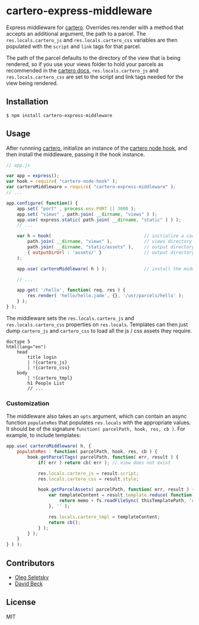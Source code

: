 # cartero-express-middleware

Express middleware for [cartero](https://github.com/rotundasoftware/cartero). Overrides res.render with a method that accepts an additional argument, the path to a parcel. The `res.locals.cartero_js` and `res.locals.cartero_css` variables are then populated with the `script` and `link` tags for that parcel.

The path of the parcel defaults to the directory of the view that is being rendered, so if you use your views folder to hold your parcels as recommended in the [cartero docs](https://github.com/rotundasoftware/cartero#packages-and-parcels), `res.locals.cartero_js` and `res.locals.cartero_css` are set to the script and link tags needed for the view being rendered.

## Installation
```
$ npm install cartero-express-middleware
```

## Usage

After runnning [cartero](https://github.com/rotundasoftware/cartero), initialize an instance of the [cartero node hook](https://github.com/rotundasoftware/cartero-node-hook), and then install the middleware, passing it the hook instance.

```javascript
// app.js

var app = express();
var hook = require( "cartero-node-hook" );
var carteroMiddleware = require( "cartero-express-middleware" );
// ...

app.configure( function() {
	app.set( "port" , process.env.PORT || 3000 );
	app.set( "views" , path.join( __dirname, "views" ) );
	app.use( express.static( path.join( __dirname, "static" ) ) );
	// ...

	var h = hook(									// initialize a cartero hook
		path.join( __dirname, "views" ),			// views directory
		path.join( __dirname, "static/assets" ),	// output directory
		{ outputDirUrl : 'assets/' }				// output directory base url
	);

	app.use( carteroMiddleware( h ) );			    // install the middleware

	// ...

	app.get( '/hello', function( req, res ) {
		res.render( 'hello/hello.jade', {}, '/usr/parcels/hello' );
	} );
} );
```

The middleware sets the `res.locals.cartero_js` and `res.locals.cartero_css` properties on `res.locals`. Templates can then just dump `cartero_js` and `cartero_css` to load all the js / css assets they require.

```jade
doctype 5
html(lang="en")
    head
        title login
        | !{cartero_js}
        | !{cartero_css} 
    body
        | !{cartero_tmpl} 
        h1 People List
        // ...
```

### Customization

The middleware also takes an `opts` argument, which can contain an async function `populateRes` that populates `res.locals` with the appropriate values. It should be of the signature `function( parcelPath, hook, res, cb )`. For example, to include templates:

```javascript
app.use( carteroMiddleware( h, {
	populateRes : function( parcelPath, hook, res, cb ) {
		hook.getParcelTags( parcelPath, function( err, result ) {
			if( err ) return cb( err ); // view does not exist

			res.locals.cartero_js = result.script;
			res.locals.cartero_css = result.style;

			hook.getParcelAssets( parcelPath, function( err, result ) {
				var templateContent = result.template.reduce( function( memo, thisTemplatePath ) {
					return memo + fs.readFileSync( thisTemplatePath, 'utf8' );
				}, '' );

				res.locals.cartero_tmpl = templateContent;
				return cb();
			} );
		} );
	}
} ) );
```

## Contributors

* [Oleg Seletsky](https://github.com/go-oleg)
* [David Beck](https://twitter.com/davegbeck)

## License

MIT
